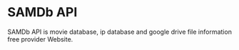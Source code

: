 # SAMDb API
SAMDb API is movie database, ip database and google drive file information free provider Website.
